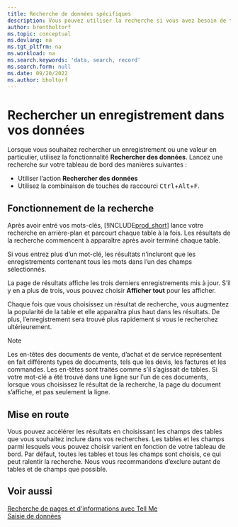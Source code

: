 ```yaml
---
title: Recherche de données spécifiques
description: Vous pouvez utiliser la recherche si vous avez besoin de trouver un enregistrement spécifique.
author: brentholtorf
ms.topic: conceptual
ms.devlang: na
ms.tgt_pltfrm: na
ms.workload: na
ms.search.keywords: 'data, search, record'
ms.search.form: null
ms.date: 09/20/2022
ms.author: bholtorf
---
```


# Rechercher un enregistrement dans vos données

Lorsque vous souhaitez rechercher un enregistrement ou une valeur en particulier, utilisez la fonctionnalité **Rechercher des données**. Lancez une recherche sur votre tableau de bord des manières suivantes :

* Utiliser l’action **Rechercher des données**
* Utilisez la combinaison de touches de raccourci <kbd>Ctrl</kbd>+<kbd>Alt</kbd>+<kbd>F</kbd>.

## Fonctionnement de la recherche

Après avoir entré vos mots-clés, [!INCLUDE[prod_short](includes/prod_short.md)] lance votre recherche en arrière-plan et parcourt chaque table à la fois. Les résultats de la recherche commencent à apparaître après avoir terminé chaque table. 

Si vous entrez plus d’un mot-clé, les résultats n’incluront que les enregistrements contenant tous les mots dans l’un des champs sélectionnés.

La page de résultats affiche les trois derniers enregistrements mis à jour. S’il y en a plus de trois, vous pouvez choisir **Afficher tout** pour les afficher.

Chaque fois que vous choisissez un résultat de recherche, vous augmentez la popularité de la table et elle apparaîtra plus haut dans les résultats. De plus, l’enregistrement sera trouvé plus rapidement si vous le recherchez ultérieurement.

> [!NOTE]
> Les en-têtes des documents de vente, d’achat et de service représentent en fait différents types de documents, tels que les devis, les factures et les commandes. Les en-têtes sont traités comme s’il s’agissait de tables. Si votre mot-clé a été trouvé dans une ligne sur l’un de ces documents, lorsque vous choisissez le résultat de la recherche, la page du document s’affiche, et pas seulement la ligne.

## Mise en route

Vous pouvez accélérer les résultats en choisissant les champs des tables que vous souhaitez inclure dans vos recherches. Les tables et les champs parmi lesquels vous pouvez choisir varient en fonction de votre tableau de bord. Par défaut, toutes les tables et tous les champs sont choisis, ce qui peut ralentir la recherche. Nous vous recommandons d’exclure autant de tables et de champs que possible.

## Voir aussi

[Recherche de pages et d'informations avec Tell Me](ui-search.md)  
[Saisie de données](ui-enter-data.md)  
